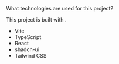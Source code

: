 


What technologies are used for this project?

This project is built with .

- Vite
- TypeScript
- React
- shadcn-ui
- Tailwind CSS

